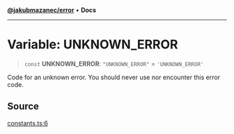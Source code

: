 [**@jakubmazanec/error**](../README.md) • **Docs**

---

# Variable: UNKNOWN_ERROR

> `const` **UNKNOWN_ERROR**: `"UNKNOWN_ERROR"` = `'UNKNOWN_ERROR'`

Code for an unknown error. You should never use nor encounter this error code.

## Source

[constants.ts:6](https://github.com/jakubmazanec/js-tools/blob/9580d5f68de35b95719fd49b679b2d5576d49582/packages/error/source/constants.ts#L6)
